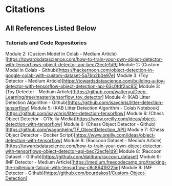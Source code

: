# Citations

## All References Listed Below

### Tutorials and Code Repositories

Module 2: (Custom Model in Colab - Medium Article)[https://towardsdatascience.com/how-to-train-your-own-object-detector-with-tensorflows-object-detector-api-bec72ecfe1d9]
Module 2: (Custom Model in Colab - Github)[https://hackernoon.com/object-detection-in-google-colab-with-custom-dataset-5a7bb2b0e97e]
Module 3: (Toy Detector - Medium Article)[https://towardsdatascience.com/building-a-toy-detector-with-tensorflow-object-detection-api-63c0fdf2ac95]
Module 3: (Toy Detector - Medium Article)[https://github.com/walteryu/Deep-Learning/tree/master/tensorflow_toy_detector]
Module 4: (KAB Litter Detection Algorithm - Github)[https://github.com/isaychris/litter-detection-tensorflow]
Module 5: (KAB Litter Detection Algorithm - Colab Notebook)[https://github.com/isaychris/litter-detection-tensorflow]
Module 6: (Chess Object Detector - O'Reilly Media)[https://www.oreilly.com/ideas/object-detection-with-tensorflow]
Module 6: (Chess Object Detector - Github)[https://github.com/wagonhelm/TF_ObjectDetection_API]
Module 7: (Chess Object Detector - Docker Script)[https://www.oreilly.com/ideas/object-detection-with-tensorflow]
Module 8: (Raccoon Dataset - Medium Article)[https://towardsdatascience.com/how-to-train-your-own-object-detector-with-tensorflows-object-detector-api-bec72ecfe1d9]
Module 8: (Raccoon Dataset - Github)[https://github.com/datitran/raccoon_dataset]
Module 9: (MF Detector - Medium Article)[https://medium.freecodecamp.org/tracking-the-millenium-falcon-with-tensorflow-c8c86419225e]
Module 9: (MF Detector - Github)[https://github.com/bourdakos1/Custom-Object-Detection]
